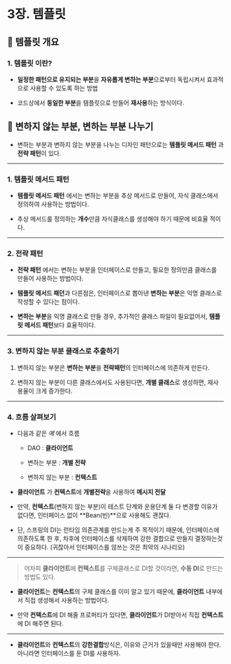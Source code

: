 # 3장. 템플릿




## 🐫 템플릿 개요

### 1. 템플릿 이란?

* **일정한 패턴으로 유지되는 부분**을 **자유롭게 변하는 부분**으로부터 독립시켜서 효과적으로 사용할 수 있도록 하는 방법

* 코드상에서 **동일한 부분**을 템플릿으로 만들어 **재사용**하는 방식이다.




## 🐫 변하지 않는 부분, 변하는 부분 나누기

* 변하는 부분과 변하지 않는 부분을 나누는 디자인 패턴으로는 **템플릿 메서드 패턴** 과 **전략 패턴**이 있다.


---


### 1. 템플릿 메서드 패턴

* **템플릿 메서드 패턴** 에서는 변하는 부분을 추상 메서드로 만들어, 자식 클래스에서 정의하여 사용하는 방법이다.

* 추상 메서드를 정의하는 **개수**만큼 자식클래스를 생성해야 하기 때문에 비효율 적이다.


---


### 2. 전략 패턴

* **전략 패턴** 에서는 변하는 부분을 인터페이스로 만들고, 필요한 정의만큼 클래스를 만들어 사용하는 방법이다.

* **템플릿 메서드 패던**과 다른점은, 인터페이스로 뽑아낸 **변하는 부분**은 익명 클래스로 작성할 수 있다는 점이다.

* **변하는 부분**을 익명 클래스로 만들 경우, 추가적인 클래스 파일이 필요없어서, **템플릿 메서드 패턴**보다 효율적이다.


---


### 3. 변하지 않는 부분 클래스로 추출하기

1. 변하지 않는 부분은 **변하는 부분**을 **전략패턴**의 인터페이스에 의존하게 만든다.

1. 변하지 않는 부분이 다른 클래스에서도 사용된다면, **개별 클래스**로 생성하면, 재사용율이 크게 증가한다.


---


### 4. 흐름 살펴보기

* 다음과 같은 *예* 에서 흐름

    * DAO : **클라이언트**

    * 변하는 부분 : **개별 전략**

    * 변하지 않는 부분 : **컨텍스트**

* **클라이언트** 가 **컨텍스트**에 **개별전략**을 사용하여 **메시지 전달**

* 만약, **컨텍스트**(변하지 않는 부분)이 테스트 단계와 운용단계 둘 다 변경할 이유가 없다면, 인터페이스 없이 **Bean(빈)**으로 사용해도 괜찮다.

* 단, 스프링의 DI는 런타임 의존관계를 만드는게 주 목적이기 때문에, 인터페이스에 의존하도록 한 후, 차후에 인터페이스를 삭제하여 강한 결합으로 만들지 결정하는것이 중요하다. (귀찮아서 인터페이스를 않쓰는 것은 최악의 시나리오)

---

> 어차피 **클라이언트**에 **컨텍스트**를 구체클래스로 DI할 것이라면, **수동 DI**로 만드는 방법도 있다.

* **클라이언트**는 **컨텍스트**의 구체 클래스를 이미 알고 있기 때문에, **클라이언트** 내부에서 직접 생성해서 사용하는 방법이다.

* 만약 **컨텍스트**에 DI 해줄 프로퍼티가 있다면, **클라이언트**가 DI받아서 직접 **컨텍스트**에 DI 해주면 된다.

---

* **클라이언트**와 **컨텍스트**의 **강한결합**방식은, 이유와 근거가 있을때만 사용해야 한다. 아니라면 인터페이스를 둔 DI를 사용하자.